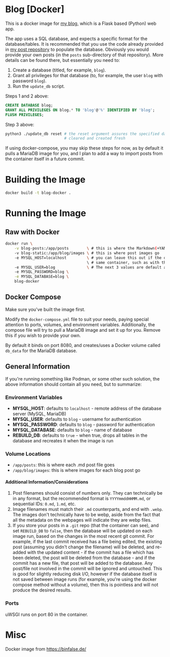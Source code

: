 # Blog [Docker]
This is a docker image for
[my blog](https://gitlab.matthewrease.net/matthew/blog), which is a Flask based
(Python) web app.

The app uses a SQL database, and expects a specific format for the
database/tables. It is recommended that you use the code already provided in
[my post repository](https://gitlab.matthewrease.net/matthew/blog-posts) to
populate the database. Obviously you would provide your own posts (in the
`posts` sub-directory of that repository). More details can be found there, but
essentially you need to:

1. Create a database (titled, for example, `blog`).
2. Grant all privileges for that database (to, for example, the user `blog` with
password `blog`).
3. Run the `update_db` script.

Steps 1 and 2 above:
```sql
CREATE DATABASE blog;
GRANT ALL PRIVILEGES ON blog.* TO 'blog'@'%' IDENTIFIED BY 'blog';
FLUSH PRIVILEGES;
```

Step 3 above:
```sh
python3 ./update_db reset # the reset argument assures the specified database is
                          # cleared and created fresh
```

If using docker-compose, you may skip these steps for now, as by default it
pulls a MariaDB image for you, and I plan to add a way to import posts from the
container itself in a future commit.

# Building the Image
```sh
docker build -t blog-docker .
```

# Running the Image
## Raw with Docker
```bash
docker run \
    -v blog-posts:/app/posts        \ # this is where the Markdown(+YAML) files go
    -v blog-static:/app/blog/images \ # this is where post images go
    -e MYSQL_HOST=localhost         \ # you can leave this out if the database is running inside the
                                    \ # same container, such as with the docker-compose
    -e MYSQL_USER=blog              \ # The next 3 values are default and also not needed
    -e MYSQL_PASSWORD=blog \
    -e MYSQL_DATABASE=blog \
    blog-docker
```
## Docker Compose
Make sure you've built the image first.

Modify the `docker-compose.yml` file to suit your needs, paying special
attention to ports, volumes, and environment variables. Additionally, the
compose file will try to pull a MariaDB image and set it up for you. Remove this
if you wish to provide your own.

By default it binds on port 8080, and creates/uses a Docker volume called
`db_data` for the MariaDB database.
## General Information
If you're running something like Podman, or some other such solution, the above
information should contain all you need, but to summarize:
### Environment Variables
- **MYSQL_HOST**: defaults to `localhost` - remote address of the database
server (MySQL, MariaDB)
- **MYSQL_USER**: defaults to `blog` - username for authentication
- **MYSQL_PASSWORD**: defaults to `blog` - password for authentication
- **MYSQL_DATABASE**: defaults to `blog` - name of database
- **REBUILD_DB**: defaults to `true` - when true, drops all tables in the
database and recreates it when the image is run
### Volume Locations
- `/app/posts`: this is where each .md post file goes
- `/app/blog/images`: this is where images for each blog post go
#### Additional Information/Considerations
1. Post filenames should consist of numbers only. They can technically be in any
format, but the recommended format is `YYYYmmddHHMM.md`, or sequential IDs:
`0.md`, `1.md`, etc.
2. Image filenames must match their `.md` counterparts, and end with `.webp`.
The images don't technically have to be webp, aside from the fact that all the
metadata on the webpages will indicate they are webp files.
3. If you store your posts in a `.git` repo (that the container can see), and
set `REBUILD_DB` to `false`, then the database will be updated on each image
run, based on the changes in the most recent git commit. For example, if the
last commit received has a file being edited, the existing post (assuming you
didn't change the filename) will be deleted, and re-added with the updated
content - if the commit has a file which has been deleted, the post will be
deleted from the database - and if the commit has a new file, that post will be
added to the database. Any post/file not involved in the commit will be ignored
and untouched. This is good for slightly reducing disk I/O, however if the
database itself is not saved between image runs (for example, you're using the
docker compose method without a volume), then this is pointless and will not
produce the desired results.
### Ports
uWSGI runs on port 80 in the container.

# Misc
Docker image from https://binfalse.de/
